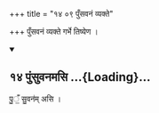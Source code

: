 +++
title = "१४ ०९ पुँसवनं व्यक्ते"

+++
पुँसवनं व्यक्ते गर्भे तिष्येण ।

<div class="js_include bg-light-yellow" includetitle="false" newlevelforh1="2" unfilled url="/vedAH_yajuH/taittirIyam/sUtram/ApastambaH/gRhyam/ekAgnikANDam/vishvAsa-prastutiH/2_11/14_puMsuvanamasi.md">
<details open><summary><h2>१४ पुंसुवनमसि ...{Loading}...</h2></summary>


पु॒ँ॒ सु॒वन॑म् असि ।  

</details>
</div>
